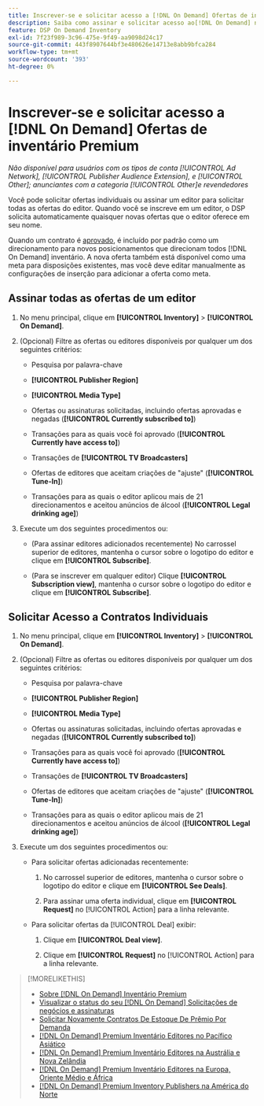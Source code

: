 ```yaml
---
title: Inscrever-se e solicitar acesso a [!DNL On Demand] Ofertas de inventário Premium
description: Saiba como assinar e solicitar acesso ao[!DNL On Demand] negócios.
feature: DSP On Demand Inventory
exl-id: 7f23f989-3c96-475e-9f49-aa9098d24c17
source-git-commit: 443f8907644bf3e480626e14713e8abb9bfca284
workflow-type: tm+mt
source-wordcount: '393'
ht-degree: 0%

---
```


# Inscrever-se e solicitar acesso a [!DNL On Demand] Ofertas de inventário Premium

*Não disponível para usuários com os tipos de conta [!UICONTROL Ad Network], [!UICONTROL Publisher Audience Extension], e [!UICONTROL Other]; anunciantes com a categoria [!UICONTROL Other]e revendedores*

Você pode solicitar ofertas individuais ou assinar um editor para solicitar todas as ofertas do editor. Quando você se inscreve em um editor, o DSP solicita automaticamente quaisquer novas ofertas que o editor oferece em seu nome.

Quando um contrato é [aprovado](/help/dsp/inventory/on-demand-inventory-view-status.md), é incluído por padrão como um direcionamento para novos posicionamentos que direcionam todos [!DNL On Demand] inventário. A nova oferta também está disponível como uma meta para disposições existentes, mas você deve editar manualmente as configurações de inserção para adicionar a oferta como meta.

## Assinar todas as ofertas de um editor

1. No menu principal, clique em **[!UICONTROL Inventory]** > **[!UICONTROL On Demand]**.

1. (Opcional) Filtre as ofertas ou editores disponíveis por qualquer um dos seguintes critérios:

   * Pesquisa por palavra-chave

   * **[!UICONTROL Publisher Region]**

   * **[!UICONTROL Media Type]**

   * Ofertas ou assinaturas solicitadas, incluindo ofertas aprovadas e negadas (**[!UICONTROL Currently subscribed to]**)

   * Transações para as quais você foi aprovado (**[!UICONTROL Currently have access to]**)

   * Transações de **[!UICONTROL TV Broadcasters]**

   * Ofertas de editores que aceitam criações de &quot;ajuste&quot; (**[!UICONTROL Tune-In]**)

   * Transações para as quais o editor aplicou mais de 21 direcionamentos e aceitou anúncios de álcool (**[!UICONTROL Legal drinking age]**)

1. Execute um dos seguintes procedimentos ou:

   * (Para assinar editores adicionados recentemente) No carrossel superior de editores, mantenha o cursor sobre o logotipo do editor e clique em **[!UICONTROL Subscribe]**.

   * (Para se inscrever em qualquer editor) Clique **[!UICONTROL Subscription view]**, mantenha o cursor sobre o logotipo do editor e clique em **[!UICONTROL Subscribe]**.

## Solicitar Acesso a Contratos Individuais

1. No menu principal, clique em **[!UICONTROL Inventory]** > **[!UICONTROL On Demand]**.

1. (Opcional) Filtre as ofertas ou editores disponíveis por qualquer um dos seguintes critérios:

   * Pesquisa por palavra-chave

   * **[!UICONTROL Publisher Region]**

   * **[!UICONTROL Media Type]**

   * Ofertas ou assinaturas solicitadas, incluindo ofertas aprovadas e negadas (**[!UICONTROL Currently subscribed to]**)

   * Transações para as quais você foi aprovado (**[!UICONTROL Currently have access to]**)

   * Transações de **[!UICONTROL TV Broadcasters]**

   * Ofertas de editores que aceitam criações de &quot;ajuste&quot; (**[!UICONTROL Tune-In]**)

   * Transações para as quais o editor aplicou mais de 21 direcionamentos e aceitou anúncios de álcool (**[!UICONTROL Legal drinking age]**)

1. Execute um dos seguintes procedimentos ou:

   * Para solicitar ofertas adicionadas recentemente:

      1. No carrossel superior de editores, mantenha o cursor sobre o logotipo do editor e clique em **[!UICONTROL See Deals]**.

      1. Para assinar uma oferta individual, clique em **[!UICONTROL Request]** no [!UICONTROL Action] para a linha relevante.
   * Para solicitar ofertas da [!UICONTROL Deal] exibir:

      1. Clique em **[!UICONTROL Deal view]**.

      1. Clique em **[!UICONTROL Request]** no [!UICONTROL Action] para a linha relevante.


>[!MORELIKETHIS]
>
>* [Sobre [!DNL On Demand] Inventário Premium](on-demand-inventory-about.md)
>* [Visualizar o status do seu [!DNL On Demand] Solicitações de negócios e assinaturas](on-demand-inventory-view-status.md)
>* [Solicitar Novamente Contratos De Estoque De Prêmio Por Demanda](on-demand-inventory-rerequest.md)
>* [[!DNL On Demand] Premium Inventário Editores no Pacífico Asiático](on-demand-inventory-publishers-apac.md)
>* [[!DNL On Demand] Premium Inventário Editores na Austrália e Nova Zelândia](on-demand-inventory-publishers-anz.md)
>* [[!DNL On Demand] Premium Inventário Editores na Europa, Oriente Médio e África](on-demand-inventory-publishers-emea.md)
>* [[!DNL On Demand] Premium Inventory Publishers na América do Norte](on-demand-inventory-publishers-na.md)


